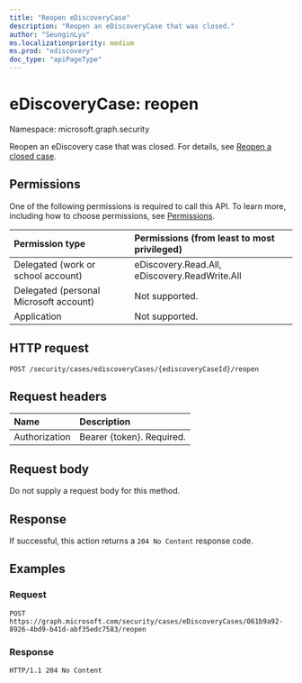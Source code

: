 ```yaml
---
title: "Reopen eDiscoveryCase"
description: "Reopen an eDiscoveryCase that was closed."
author: "SeunginLyu"
ms.localizationpriority: medium
ms.prod: "ediscovery"
doc_type: "apiPageType"
---
```


# eDiscoveryCase: reopen

Namespace: microsoft.graph.security



Reopen an eDiscovery case that was closed. For details, see [Reopen a closed case](/microsoft-365/compliance/close-or-delete-case#reopen-a-closed-case).

## Permissions

One of the following permissions is required to call this API. To learn more, including how to choose permissions, see [Permissions](/graph/permissions-reference).

|Permission type|Permissions (from least to most privileged)|
|:---|:---|
|Delegated (work or school account)|eDiscovery.Read.All, eDiscovery.ReadWrite.All|
|Delegated (personal Microsoft account)|Not supported.|
|Application|Not supported.|

## HTTP request

<!-- {
  "blockType": "ignored"
}
-->

``` http
POST /security/cases/ediscoveryCases/{ediscoveryCaseId}/reopen
```

## Request headers

|Name|Description|
|:---|:---|
|Authorization|Bearer {token}. Required.|

## Request body

Do not supply a request body for this method.

## Response

If successful, this action returns a `204 No Content` response code.

## Examples

### Request

<!-- {
  "blockType": "request",
  "name": "reopen_ediscoverycase"
}
-->
``` http
POST https://graph.microsoft.com/security/cases/eDiscoveryCases/061b9a92-8926-4bd9-b41d-abf35edc7583/reopen
```
### Response

<!-- {
  "blockType": "response",
  "truncated": true
}
-->
``` http
HTTP/1.1 204 No Content
```
